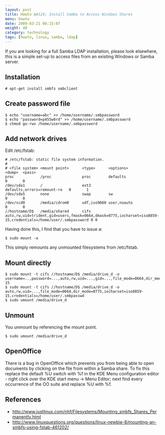 ```yaml
---
layout: post
title: Howto &#124; Install Samba to Access Windows Shares
menu: howto
date: 2009-03-21 06:15:07
weight: 40
category: technology
tags: [howto, linux, samba, ldap]
---
```


If you are looking for a full Samba LDAP installation, please look elsewhere, this is a simple set-up to access files from an existing Windows or Samba server.

## Installation

    # apt-get install smbfs smbclient

<!--more-->

## Create password file

    $ echo "username=abc" >> /home/username/.smbpassword
    $ echo "password=p455w0rd" >> /home/username/.smbpassword
    $ chmod go-rwx /home/username/.smbpassword

## Add network drives

Edit /etc/fstab:

    # /etc/fstab: static file system information.
    #
    # <file system> <mount point>      <type>      <options>                    <dump>  <pass>
    proc            /proc              proc        defaults                     0       0
    /dev/sda1       /                  ext3        defaults,errors=remount-ro   0       1
    /dev/sda5       none               swap        sw                           0       0
    /dev/scd0       /media/cdrom0      udf,iso9660 user,noauto                  0       0
    //hostname/D$   /media/shared      cifs        auto,rw,uid=trident,gid=users,fmask=0664,dmask=0775,iocharset=iso8859-15,credentials=/home/user/.smbpassword 0 0

Having done this, I find that you have to issue a:

    $ sudo mount -a

This simply remounts any unmounted filesystems from /etc/fstab.

## Mount directly

    $ sudo mount -t cifs //hostname/D$ /media/drive_d -o username=..,password=...,auto,rw,uid=...,gid=...,file_mode=0664,dir_mode=0775,iocharset=iso8859-15
    $ sudo mount -t cifs //hostname/D$ /media/drive_d -o auto,rw,uid=...,file_mode=0664,dir_mode=0775,iocharset=iso8859-15,credentials=/home/user/.smbpasswd
    $ sudo umount /media/drive_d

## Unmount

You unmount by referencing the mount point.

    $ sudo umount /media/drive_d

## OpenOffice

There is a bug in OpenOffice which prevents you from being able to open documents by clicking on the file from within a Samba share. To fix this replace the default %U switch with %f in the KDE Menu configuration editor - right click over the KDE start menu &rarr; Menu Editor; next find every occurrence of the OO suite and replace %U with %f. 

## References

   * http://www.justlinux.com/nhf/Filesystems/Mounting_smbfs_Shares_Permanently.html
   * http://www.linuxquestions.org/questions/linux-newbie-8/mounting-an-smbfs-using-fstab-461202/
